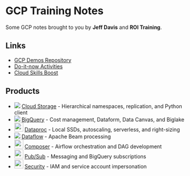 # GCP Training Notes

Some GCP notes brought to you by **Jeff Davis** and **ROI Training**.

## Links

- [GCP Demos Repository](https://github.com/roitraining/gcp-demos)
- [Do-it-now Activities](https://roitraining.github.io/gcp-demos/)
- [Cloud Skills Boost](https://www.cloudskillsboost.google/)

## Products
- <img src="https://icon.icepanel.io/GCP/svg/Cloud-Storage.svg"> [Cloud Storage](cloud-storage.md) - Hierarchical namespaces, replication, and Python client
- <img src="https://icon.icepanel.io/GCP/svg/BigQuery.svg"> [BigQuery](bigquery.md) - Cost management, Dataform, Data Canvas, and Biglake
- <img src="https://icon.icepanel.io/GCP/svg/Dataproc.svg" style="width:24px"> [Dataproc](dataproc.md) - Local SSDs, autoscaling, serverless, and right-sizing
- <img src="https://icon.icepanel.io/GCP/svg/Dataflow.svg"> [Dataflow](dataflow.md) - Apache Beam processing
- <img src="https://icon.icepanel.io/GCP/svg/Cloud-Composer.svg" style="width:24px"> [Composer](composer.md) - Airflow orchestration and DAG development
- <img src="https://icon.icepanel.io/GCP/svg/PubSub.svg" style="width:24px"> [Pub/Sub](pubsub.md) - Messaging and BigQuery subscriptions
- <img src="https://icon.icepanel.io/GCP/svg/Identity-And-Access-Management.svg" style="width:24px">  [Security](security.md) - IAM and service account impersonation